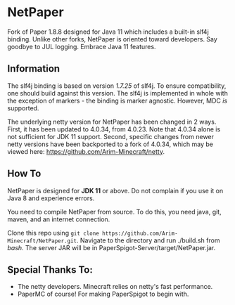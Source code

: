 NetPaper
===========

Fork of Paper 1.8.8 designed for Java 11 which includes a built-in slf4j binding. Unlike other forks, NetPaper is oriented toward developers. Say goodbye to JUL logging. Embrace Java 11 features.

Information
------

The slf4j binding is based on version *1.7.25* of slf4j. To ensure compatibility, one should build against this version. The slf4j is implemented in whole with the exception of markers - the binding is marker agnostic. However, MDC *is* supported.

The underlying netty version for NetPaper has been changed in 2 ways. First, it has been updated to 4.0.34, from 4.0.23. Note that 4.0.34 alone is not sufficient for JDK 11 support. Second, specific changes from newer netty versions have been backported to a fork of 4.0.34, which may be viewed here: https://github.com/Arim-Minecraft/netty.

How To
------

NetPaper is designed for **JDK 11** or above. Do not complain if you use it on Java 8 and experience errors.

You need to compile NetPaper from source. To do this, you need java, git, maven, and an internet connection.

Clone this repo using `git clone https://github.com/Arim-Minecraft/NetPaper.git`. Navigate to the directory and run ./build.sh from *bash*. The server JAR will be in PaperSpigot-Server/target/NetPaper.jar.

Special Thanks To:
-------------

* The netty developers. Minecraft relies on netty's fast performance.
* PaperMC of course! For making PaperSpigot to begin with.
